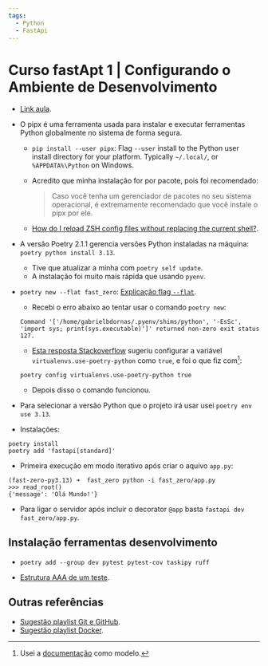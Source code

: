 ```yaml
---
tags:
  - Python
  - FastApi
---
```


# Curso fastApt 1 | Configurando o Ambiente de Desenvolvimento

- [Link aula](https://fastapidozero.dunossauro.com/01/).

- O pipx é uma ferramenta usada para instalar e executar ferramentas Python globalmente no sistema de forma segura.
    - `pip install --user pipx`: Flag `--user` install to the Python user install directory for your platform. Typically `~/.local/`, or `%APPDATA%\Python` on Windows.
    - Acredito que minha instalação for por pacote, pois foi recomendado:

        > Caso você tenha um gerenciador de pacotes no seu sistema operacional, é extremamente recomendado que você instale o pipx por ele.

    - [How do I reload ZSH config files without replacing the current shell?](./20250324_how_do_i_reload_zsh_config_files_without_replacing_the_current_shell.md).

- A versão Poetry 2.1.1 gerencia versões Python instaladas na máquina: `poetry python install 3.13`.
    - Tive que atualizar a minha com `poetry self update`.
    - A instalação foi muito mais rápida que usando `pyenv`.

- `poetry new --flat fast_zero`: [Explicação flag `--flat`](https://packaging.python.org/en/latest/discussions/src-layout-vs-flat-layout/).
    - Recebi o erro abaixo ao tentar usar o comando `poetry new`:

    ```
    Command '['/home/gabrielbdornas/.pyenv/shims/python', '-EsSc', 'import sys; print(sys.executable)']' returned non-zero exit status 127.
    ```

    - [Esta resposta Stackoverflow](https://github.com/python-poetry/poetry/issues/10219#issuecomment-2679031105) sugeriu configurar a variável `virtualenvs.use-poetry-python` como `true`, e foi o que fiz com[^1]:

    ```
    poetry config virtualenvs.use-poetry-python true
    ```

    - Depois disso o comando funcionou.

- Para selecionar a versão Python que o projeto irá usar usei `poetry env use 3.13`.
- Instalações:

```
poetry install
poetry add 'fastapi[standard]'
```

- Primeira execução em modo iterativo após criar o aquivo `app.py`:

```
(fast-zero-py3.13) ➜  fast_zero python -i fast_zero/app.py
>>> read_root()
{'message': 'Olá Mundo!'}
```

- Para ligar o servidor após incluir o decorator `@app` basta `fastapi dev fast_zero/app.py`.

## Instalação ferramentas desenvolvimento

- `poetry add --group dev pytest pytest-cov taskipy ruff`

- [Estrutura AAA de um teste](https://xp123.com/3a-arrange-act-assert/).


## Outras referências

- [Sugestão playlist Git e GitHub](https://www.youtube.com/playlist?list=PLvlkVRRKOYFQ3cfYPjLeQ0KvrQ8bG5H11).
- [Sugestão playlist Docker](https://www.youtube.com/playlist?list=PLf-O3X2-mxDn1VpyU2q3fuI6YYeIWp5rR).

[^1]: Usei a [documentação](https://python-poetry.org/docs/configuration#local-configuration) como modelo.
